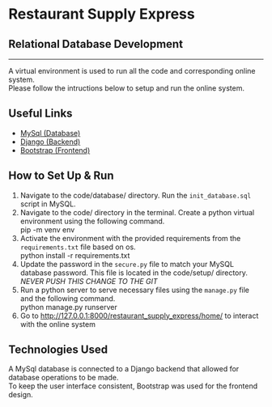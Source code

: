 # Restaurant Supply Express 
## Relational Database Development
--------------------------------------------------------------------------------

A virtual environment is used to run all the code and corresponding online system. <br />
Please follow the intructions below to setup and run the online system.

## Useful Links
* [MySql (Database)](https://www.mysql.com/)
* [Django (Backend)](https://www.djangoproject.com/)
* [Bootstrap (Frontend)](https://getbootstrap.com/)

## How to Set Up & Run
1. Navigate to the code/database/ directory. Run the `init_database.sql` script in MySQL.
2. Navigate to the code/ directory in the terminal. Create a python virtual environment using the following command. <br />
   pip -m venv env
3. Activate the environment with the provided requirements from the `requirements.txt` file based on os. <br />
   python install -r requirements.txt
4. Update the password in the `secure.py` file to match your MySQL database password. This file is located in the code/setup/ directory. *NEVER PUSH THIS CHANGE TO THE GIT*
5. Run a python server to serve necessary files using the `manage.py` file and the following command. <br />
   python manage.py runserver
6. Go to http://127.0.0.1:8000/restaurant_supply_express/home/ to interact with the online system

## Technologies Used
A MySql database is connected to a Django backend that allowed for database operations to be made. <br />
To keep the user interface consistent, Bootstrap was used for the frontend design.
